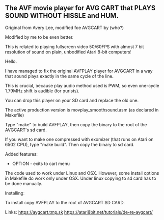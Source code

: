 **The AVF movie player for AVG CART that PLAYS SOUND WITHOUT HISSLE and HUM.**
--

Original from Avery Lee, modified foe AVGCART by (who?)

Modified by me to be even better.

This is related to playing fullscreen video 50/60FPS with almost 7 bit resolution of sound on plain, unbodified Atari 8-bit computers!


Hello.

I have managed to fix the original AVFPLAY player for AVGCART in a way that sound plays exactly in the same cycle of the line.

This is crucial, because play audio method used is PWM, so even one-cycle 1.79MHz shift is audible (for purists).

You can drop this player on your SD card and replace the old one.

The active production version is movplay_smoothsound.asm (as declared in Makefile)

Type "make" to build AVFPLAY, then copy the binary to the root of the AVGCART's sd card.

If you want to make one compressed with exomizer (that runs on Atari on 6502 CPU), type "make build".
Then copy the binary to sd card.

Added features:

- OPTION - exits to cart menu

The code used to work under Linux and OSX. However, some install options in Makefile do work only under OSX. Under linux copying to sd card has to be done manually.

Installing:

To install copy AVFPLAY to the root of AVGCART SD CARD.

Links:
https://avgcart.tmp.sk
https://atari8bit.net/tutorials/de-re-avgcart/

